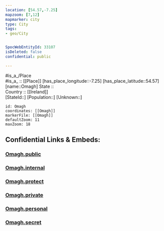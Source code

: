 ```yaml
---
location: [54.57,-7.25] 
mapzoom: [7,12] 
mapmarker: city 
type: City
tags:
- geo/City


SpocWebEntityId: 33107
isDeleted: false
confidential: public

---
```

#is_a_/Place  
#is_a_ :: [[Place]] 
[has_place_longitude::-7.25] 
[has_place_latitude::54.57] 
[name::Omagh] 
State ::  
Country :: [[Ireland]]  
[StateId::] 
[Population::] 
[Unknown::] 


```leaflet
id: Omagh
coordinates: [[Omagh]] 
markerFile: [[Omagh]] 
defaultZoom: 11 
maxZoom: 18
```


## Confidential Links & Embeds: 

### [Omagh.public](/_public/\Earth\Continent\Europe\Europe~North\UK\Ireland~North\counties~Ireland~North\Fermanagh_and_Omagh\cities~FermanaghandOmagh\Omagh\cities~OmaghOmagh.public.md) 

### [Omagh.internal](/_internal/\Earth\Continent\Europe\Europe~North\UK\Ireland~North\counties~Ireland~North\Fermanagh_and_Omagh\cities~FermanaghandOmagh\Omagh\cities~OmaghOmagh.internal.md) 

### [Omagh.protect](/_protect/\Earth\Continent\Europe\Europe~North\UK\Ireland~North\counties~Ireland~North\Fermanagh_and_Omagh\cities~FermanaghandOmagh\Omagh\cities~OmaghOmagh.protect.md) 

### [Omagh.private](/_private/\Earth\Continent\Europe\Europe~North\UK\Ireland~North\counties~Ireland~North\Fermanagh_and_Omagh\cities~FermanaghandOmagh\Omagh\cities~OmaghOmagh.private.md) 

### [Omagh.personal](/_personal/\Earth\Continent\Europe\Europe~North\UK\Ireland~North\counties~Ireland~North\Fermanagh_and_Omagh\cities~FermanaghandOmagh\Omagh\cities~OmaghOmagh.personal.md) 

### [Omagh.secret](/_secret/\Earth\Continent\Europe\Europe~North\UK\Ireland~North\counties~Ireland~North\Fermanagh_and_Omagh\cities~FermanaghandOmagh\Omagh\cities~OmaghOmagh.secret.md)

